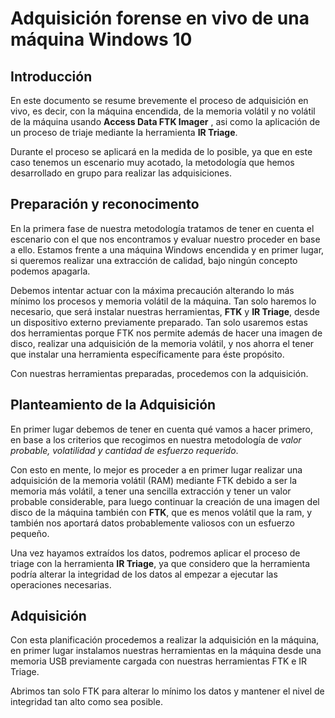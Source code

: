 # Adquisición forense en vivo de una máquina Windows 10

## Introducción

En este documento se resume brevemente el proceso de adquisición en vivo, es decir, con la máquina encendida, de la memoria volátil y no volátil de la máquina usando **Access Data FTK Imager** , asi como la aplicación de un proceso de triaje mediante la herramienta **IR Triage**.

Durante el proceso se aplicará en la medida de lo posible, ya que en este caso tenemos un escenario muy acotado, la metodología que hemos desarrollado en grupo para realizar las adquisiciones. 

## Preparación y reconocimento

En la primera fase de nuestra metodología tratamos de tener en cuenta el escenario con el que nos encontramos y evaluar nuestro proceder en base a ello. Estamos frente a una máquina Windows encendida y en primer lugar, si queremos realizar una extracción de calidad, bajo ningún concepto podemos apagarla. 

Debemos intentar actuar con la máxima precaución alterando lo más mínimo los procesos y memoria volátil de la máquina. Tan solo haremos lo necesario, que será instalar nuestras herramientas, **FTK** y **IR Triage**, desde un dispositivo externo previamente preparado. Tan solo usaremos estas dos herramientas porque FTK nos permite además de hacer una imagen de disco, realizar una adquisición de la memoria volátil, y nos ahorra el tener que instalar una herramienta específicamente para éste propósito.

Con nuestras herramientas preparadas, procedemos con la adquisición.

## Planteamiento de la Adquisición

En primer lugar debemos de tener en cuenta qué vamos a hacer primero, en base a los criterios que recogimos en nuestra metodología de *valor probable, volatilidad y cantidad de esfuerzo requerido*. 

Con esto en mente, lo mejor es proceder a en primer lugar realizar una adquisición de la memoria volátil (RAM) mediante FTK debido a ser la memoria más volátil, a tener una sencilla extracción y tener un valor probable considerable, para luego continuar la creación de una imagen del disco de la máquina también con **FTK**, que es menos volátil que la ram, y también nos aportará datos probablemente valiosos con un esfuerzo pequeño. 

Una vez hayamos extraídos los datos, podremos aplicar el proceso de triage con la herramienta **IR Triage**, ya que considero que la herramienta podría alterar la integridad de los datos al empezar a ejecutar las operaciones necesarias.

## Adquisición

Con esta planificación procedemos a realizar la adquisición en la máquina, en primer lugar instalamos nuestras herramientas en la máquina desde una memoria USB previamente cargada con nuestras herramientas FTK e IR Triage.

Abrimos tan solo FTK para alterar lo mínimo los datos y mantener el nivel de integridad tan alto como sea posible.